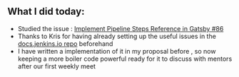 ## What I did today:
- Studied the issue : [Implement Pipeline Steps Reference in Gatsby #86](https://github.com/jenkins-infra/docs.jenkins.io/issues/86)
- Thanks to Kris for having already setting up the useful issues in the [docs.jenkins.io repo](https://github.com/jenkins-infra/docs.jenkins.io/issues) beforehand
- I have written a implementation of it in my proposal before , so now keeping a more boiler code powerful ready for it to discuss with mentors after our first weekly meet